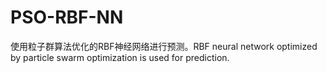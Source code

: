 # PSO-RBF-NN
使用粒子群算法优化的RBF神经网络进行预测。RBF neural network optimized by particle swarm optimization is used for prediction.
